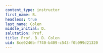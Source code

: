 ```yaml
---
content_type: instructor
first_name: B.
headless: true
last_name: Colen
middle_initial: D.
salutation: Prof.
title: Prof. B. D. Colen
uid: 8ce0246b-f740-b409-c543-f0b999d21320
---
```

